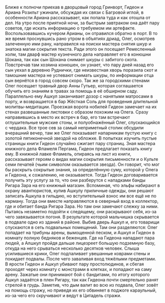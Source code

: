 Ближе к полночи приехав в дворцовый город Гринворт, Гидеон и Ариана Розильт ужинали, обсуждая их связи с Багровой иглой, в особенности Ариана рассказывает, как попала туда и как отошла от дел. На утро после приятной ночи, за быстрым завтраком она даёт пару советов, где искать информацию о требуемом им артефакте. Воспользовавшись кучером Арианы, он отравился обратно в порт. В то же время проснувшись рано утром в объятиях дриад, Олег, осмотрев залеченную ими рану, направился на поиски мастера снятия шкур и знатока магии сокрытия текста. Ради этого он посещает Ремесленный холм, там дварф мастер кузнечного дела направляет его в конюшни Шокана, так как сын Шокана снимает шкуры с забитого скота. Повстречав там хозяина конюшен, он узнает, что пару дней назад его сын уехал в деревню Руднички, где неизвестная хворь поразила скот и тамошние мастера не успевают снимать шкуры, по информации отца сын вернётся в город совсем скоро. Так же за городскими стенами Олег посещает травный двор Анны Гутьер, которая соглашается обучить его знаниям в травах за помощь в её обширном саду. Параллельно ему Ашкул заканчивает дозор с нанятыми матросами в порту, и возвращается в бар Жёсткая Соль для проведения длительной молитвы-медитации. Проезжая ворота нобилей Гидеон замечает на их стенах развешанные листовки с образом похожим на Олега. Сразу направившись в место их встреч в бар, его там встречают оглушительные мужские стоны, и полуобнажённый Олег, спускающийся с чердака. Все трое сев за самый неприметный столик обсудили вчерашний вечер, там же Олег показывает напарникам пустую книгу с золотой пятиконечной звездой на обложке. В попытках изучить пустые страницы книги Гидеон случайно сжигает пару страниц. Зная мастера книжного дела Фламеля Пергама, Гидеон предлагает показать книгу ему. В книжной лавке Фламель, опираясь на лист из книги, рассказывает героям о видах магии сокрытия письменности и о Культе семи печатей (чьим символом оказывается звезда). Он говорит, что мог бы раскрыть сокрытые знания, за определённую суму, которой у Олега и Гидеона, к сожалению, не оказывается. Тогда Гидеон договаривается получить эту услугу за то, что они разберутся с нападками банды Ригара Зара на его книжный магазин. Вспоминая, что эльфы набирают в охрану авантюристов, купив Ашкулу приличные одежды, они решают записать Ашкула в гильдию, но вступительный взнос им все ещё не по карману. Тогда они вместе направляются в северный вход в коллектор, где и обитает банда Ригара Зара. Но там они замечают слежку за ними. Пытаясь незаметно подойти к следящему, они раскрывают себя, из-за чего завязывается погоня. В результате которой мальчишка скрывается в подвале одно из зданий в районе. Выбив дверь Ашкул и, его товарищи спускаются в сеть подвальных помещений. Там они разделяются: Олег попадает на трибуны арены, вымощенной песком, и Ашкул и Гидеон в комнату полную бедняков и беженцев. Где на Гидеона нападают пара людей, а Алшкул пройдя дальше лицезреет большую подземную базу, откуда на него срываться несколько десятков человек. Слыша усилившиеся крики, Олег подпаливает увешанные коврами стены и покидает подвалы. После чего заваливая вход тяжёлыми предметами. В ярости Гидеон и Ашкул убивают пару простолюдинов, и сбегая проходят через комнату с монстрами в клетках, и попадают на саму арену. Зажатые они принимают бой с бандитами, по итогу которого Ашкул задаётся в плен Ригару, так как Гидеона почти смертельно ранят стрелой в грудь. Заметив, что дым валит во всю из подвала, Олег зовёт на помощь стражу, но приведя их его обвиняет в поджоге караульный, из-за чего его скручивают и ведут в Цитадель стражи.
